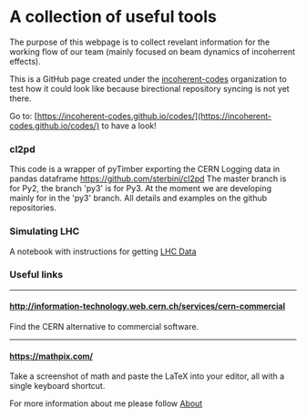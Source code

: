 # A collection of useful tools 

The purpose of this webpage is to collect revelant information for the working flow of our team (mainly focused on beam dynamics of incoherrent effects).

This is a GitHub page created under the [incoherent-codes](http://github.com/incoherent-codes) organization to test how it could look like because birectional repository syncing is not yet there.

Go to: 
[https://incoherent-codes.github.io/codes/](https://incoherent-codes.github.io/codes/) to have a look!


### cl2pd
This code is a wrapper of pyTimber exporting the CERN Logging data in pandas dataframe
https://github.com/sterbini/cl2pd
The master branch is for Py2, the branch 'py3' is for Py3. At the moment we are developing mainly for in the 'py3' branch.
All details and examples on the github repositories.


### Simulating LHC
A notebook with instructions for getting [LHC Data](Simulating_LHC/Simulating_LHC.md)

### Useful links

---

#### http://information-technology.web.cern.ch/services/cern-commercial
Find the CERN alternative to commercial software.

---

#### https://mathpix.com/
Take a screenshot of math and paste the LaTeX into your editor, all with a single keyboard shortcut.


For more information about me please follow [About](about.md)




